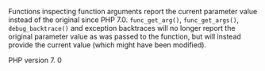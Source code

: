 Functions inspecting function arguments report the current parameter value
instead of the original since PHP 7.0.
`func_get_arg()`, `func_get_args()`, `debug_backtrace()` and exception backtraces
will no longer report the original parameter value as was passed to the function,
but will instead provide the current value (which might have been modified). 

PHP version 7. 0
